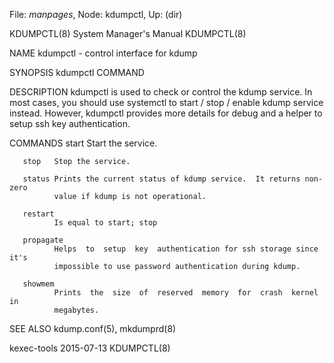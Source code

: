 File: *manpages*,  Node: kdumpctl,  Up: (dir)

KDUMPCTL(8)                 System Manager's Manual                KDUMPCTL(8)



NAME
       kdumpctl - control interface for kdump


SYNOPSIS
       kdumpctl COMMAND


DESCRIPTION
       kdumpctl is used to check or control the kdump service.  In most cases,
       you should use systemctl  to  start  /  stop  /  enable  kdump  service
       instead. However, kdumpctl provides more details for debug and a helper
       to setup ssh key authentication.


COMMANDS
       start  Start the service.

       stop   Stop the service.

       status Prints the current status of kdump service.  It returns non-zero
              value if kdump is not operational.

       restart
              Is equal to start; stop

       propagate
              Helps  to  setup  key  authentication for ssh storage since it's
              impossible to use password authentication during kdump.

       showmem
              Prints  the  size  of  reserved  memory  for  crash  kernel   in
              megabytes.


SEE ALSO
       kdump.conf(5), mkdumprd(8)



kexec-tools                       2015-07-13                       KDUMPCTL(8)
